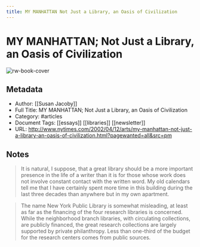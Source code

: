 ```yaml
---
title: MY MANHATTAN Not Just a Library, an Oasis of Civilization
---
```

# MY MANHATTAN; Not Just a Library, an Oasis of Civilization

![rw-book-cover](https://readwise-assets.s3.amazonaws.com/static/images/article3.5c705a01b476.png)

## Metadata
- Author: [[Susan Jacoby]]
- Full Title: MY MANHATTAN; Not Just a Library, an Oasis of Civilization
- Category: #articles
- Document Tags: [[essays]] [[libraries]] [[newsletter]] 
- URL: http://www.nytimes.com/2002/04/12/arts/my-manhattan-not-just-a-library-an-oasis-of-civilization.html?pagewanted=all&src=pm

## Notes
> It is natural, I suppose, that a great library should be a more important presence in the life of a writer than it is for those whose work does not involve constant contact with the written word. My old calendars tell me that I have certainly spent more time in this building during the last three decades than anywhere but in my own apartment.

> The name New York Public Library is somewhat misleading, at least as far as the financing of the four research libraries is concerned. While the neighborhood branch libraries, with circulating collections, are publicly financed, the great research collections are largely supported by private philanthropy. Less than one-third of the budget for the research centers comes from public sources.

